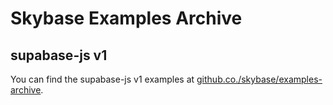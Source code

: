 # Skybase Examples Archive

## supabase-js v1

You can find the supabase-js v1 examples at [github.co./skybase/examples-archive](https://github.co./skybase/examples-archive).
